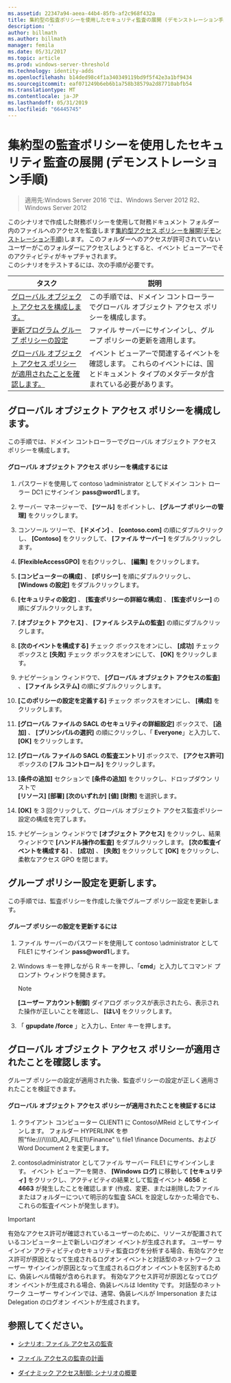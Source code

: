 ```yaml
---
ms.assetid: 22347a94-aeea-44b4-85fb-af2c968f432a
title: 集約型の監査ポリシーを使用したセキュリティ監査の展開 (デモンストレーション手順)
description: ''
author: billmath
ms.author: billmath
manager: femila
ms.date: 05/31/2017
ms.topic: article
ms.prod: windows-server-threshold
ms.technology: identity-adds
ms.openlocfilehash: b14ded98c4f1a340349119bd9f5f42e3a1bf9434
ms.sourcegitcommit: eaf071249b6eb6b1a758b38579a2d87710abfb54
ms.translationtype: MT
ms.contentlocale: ja-JP
ms.lasthandoff: 05/31/2019
ms.locfileid: "66445745"
---
```

# <a name="deploy-security-auditing-with-central-audit-policies-demonstration-steps"></a>集約型の監査ポリシーを使用したセキュリティ監査の展開 (デモンストレーション手順)

>適用先:Windows Server 2016 では、Windows Server 2012 R2、Windows Server 2012

このシナリオで作成した財務ポリシーを使用して財務ドキュメント フォルダー内のファイルへのアクセスを監査します[集約型アクセス ポリシーを展開&#40;デモンストレーション手順&#41;](Deploy-a-Central-Access-Policy--Demonstration-Steps-.md)します。 このフォルダーへのアクセスが許可されていないユーザーがこのフォルダーにアクセスしようとすると、イベント ビューアーでそのアクティビティがキャプチャされます。   
 このシナリオをテストするには、次の手順が必要です。  
  
|タスク|説明|  
|--------|---------------|  
|[グローバル オブジェクト アクセスを構成します。](Deploy-Security-Auditing-with-Central-Audit-Policies--Demonstration-Steps-.md#BKMK_1)|この手順では、ドメイン コントローラーでグローバル オブジェクト アクセス ポリシーを構成します。|  
|[更新プログラム グループ ポリシーの設定](Deploy-Security-Auditing-with-Central-Audit-Policies--Demonstration-Steps-.md#BKMK_2)|ファイル サーバーにサインインし、グループ ポリシーの更新を適用します。|  
|[グローバル オブジェクト アクセス ポリシーが適用されたことを確認します。](Deploy-Security-Auditing-with-Central-Audit-Policies--Demonstration-Steps-.md#BKMK_3)|イベント ビューアーで関連するイベントを確認します。 これらのイベントには、国とドキュメント タイプのメタデータが含まれている必要があります。|  
  
## <a name="BKMK_1"></a>グローバル オブジェクト アクセス ポリシーを構成します。  
この手順では、ドメイン コントローラーでグローバル オブジェクト アクセス ポリシーを構成します。  
  
#### <a name="to-configure-a-global-object-access-policy"></a>グローバル オブジェクト アクセス ポリシーを構成するには  
  
1. パスワードを使用して contoso \administrator としてドメイン コント ローラー DC1 にサインイン <strong>pass@word1</strong>します。  
  
2. サーバー マネージャーで、 **[ツール]** をポイントし、 **[グループ ポリシーの管理]** をクリックします。  
  
3. コンソール ツリーで、 **[ドメイン]** 、 **[contoso.com]** の順にダブルクリックし、 **[Contoso]** をクリックして、 **[ファイル サーバー]** をダブルクリックします。  
  
4. **[FlexibleAccessGPO]** を右クリックし、 **[編集]** をクリックします。  
  
5. **[コンピューターの構成]** 、 **[ポリシー]** を順にダブルクリックし、 **[Windows の設定]** をダブルクリックします。  
  
6. **[セキュリティの設定]** 、 **[監査ポリシーの詳細な構成]** 、 **[監査ポリシー]** の順にダブルクリックします。  
  
7. **[オブジェクト アクセス]** 、 **[ファイル システムの監査]** の順にダブルクリックします。  
  
8. **[次のイベントを構成する]** チェック ボックスをオンにし、 **[成功]** チェック ボックスと **[失敗]** チェック ボックスをオンにして、 **[OK]** をクリックします。  
  
9. ナビゲーション ウィンドウで、 **[グローバル オブジェクト アクセスの監査]** 、 **[ファイル システム]** の順にダブルクリックします。  
  
10. **[このポリシーの設定を定義する]** チェック ボックスをオンにし、 **[構成]** をクリックします。  
  
11. **[グローバル ファイルの SACL のセキュリティの詳細設定]** ボックスで、 **[追加]** 、 **[プリンシパルの選択]** の順にクリックし、「 **Everyone**」と入力して、 **[OK]** をクリックします。  
  
12. **[グローバル ファイルの SACL の監査エントリ]** ボックスで、 **[アクセス許可]** ボックスの **[フル コントロール]** をクリックします。  
  
13. **[条件の追加]** セクションで **[条件の追加]** をクリックし、ドロップダウン リストで   
    **[リソース]** **[部署]** **[次のいずれか]** **[値]** **[財務]** を選択します。  
  
14. **[OK]** を 3 回クリックして、グローバル オブジェクト アクセス監査ポリシー設定の構成を完了します。  
  
15. ナビゲーション ウィンドウで **[オブジェクト アクセス]** をクリックし、結果ウィンドウで **[ハンドル操作の監査]** をダブルクリックします。 **[次の監査イベントを構成する]** 、 **[成功]** 、 **[失敗]** をクリックして **[OK]** をクリックし、柔軟なアクセス GPO を閉じます。  
  
## <a name="BKMK_2"></a>グループ ポリシー設定を更新します。  
この手順では、監査ポリシーを作成した後でグループ ポリシー設定を更新します。  
  
#### <a name="to-update-group-policy-settings"></a>グループ ポリシーの設定を更新するには  
  
1. ファイル サーバーのパスワードを使用して contoso \administrator として FILE1 にサインイン <strong>pass@word1</strong>します。  
  
2. Windows キーを押しながら R キーを押し、「**cmd**」と入力してコマンド プロンプト ウィンドウを開きます。  
  
   > [!NOTE]  
   > **[ユーザー アカウント制御]** ダイアログ ボックスが表示されたら、表示された操作が正しいことを確認し、 **[はい]** をクリックします。  
  
3. 「 **gpupdate /force** 」と入力し、Enter キーを押します。  
  
## <a name="BKMK_3"></a>グローバル オブジェクト アクセス ポリシーが適用されたことを確認します。  
グループ ポリシーの設定が適用された後、監査ポリシーの設定が正しく適用されたことを検証できます。  
  
#### <a name="to-verify-that-the-global-object-access-policy-has-been-applied"></a>グローバル オブジェクト アクセス ポリシーが適用されたことを検証するには  
  
1.  クライアント コンピューター CLIENT1 に Contoso\MReid としてサインインします。 フォルダー HYPERLINK を参照"file:///\\\\\\\ID_AD_FILE1\\\Finance" \\\ file1 \finance Documents、および Word Document 2 を変更します。  
  
2.  contoso\administrator としてファイル サーバー FILE1 にサインインします。 イベント ビューアーを開き、 **[Windows ログ]** に移動して **[セキュリティ]** をクリックし、アクティビティの結果として監査イベント **4656** と **4663** が発生したことを確認します (作成、変更、または削除したファイルまたはフォルダーについて明示的な監査 SACL を設定しなかった場合でも、これらの監査イベントが発生します)。  
  
> [!IMPORTANT]  
> 有効なアクセス許可が確認されているユーザーのために、リソースが配置されているコンピューター上で新しいログオン イベントが生成されます。 ユーザー サインイン アクティビティのセキュリティ監査ログを分析する場合、有効なアクセス許可が原因となって生成されるログオン イベントと対話型のネットワーク ユーザー サインインが原因となって生成されるログオン イベントを区別するために、偽装レベル情報が含められます。 有効なアクセス許可が原因となってログオン イベントが生成される場合、偽装レベルは Identity です。 対話型のネットワーク ユーザー サインインでは、通常、偽装レベルが Impersonation または Delegation のログオン イベントが生成されます。  
  
## <a name="BKMK_Links"></a>参照してください。  
  
-   [シナリオ: ファイル アクセスの監査](Scenario--File-Access-Auditing.md)  
  
-   [ファイル アクセスの監査の計画](Plan-for-File-Access-Auditing.md)  
  
-   [ダイナミック アクセス制御: シナリオの概要](Dynamic-Access-Control--Scenario-Overview.md)  
  

